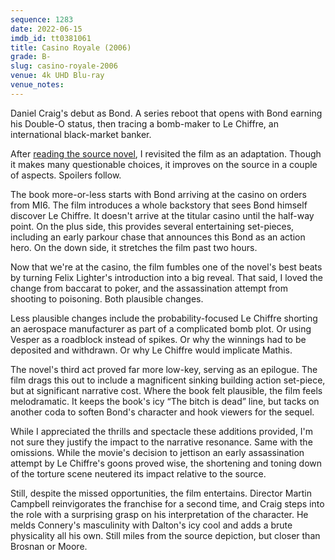 ```yaml
---
sequence: 1283
date: 2022-06-15
imdb_id: tt0381061
title: Casino Royale (2006)
grade: B-
slug: casino-royale-2006
venue: 4k UHD Blu-ray
venue_notes:
---
```


Daniel Craig's debut as Bond. A series reboot that opens with Bond earning his Double-O status, then tracing a bomb-maker to Le Chiffre, an international black-market banker.

<!-- end -->

After <a href="https://www.franksbooklog.com/reviews/casino-royale-by-ian-fleming/">reading the source novel</a>, I revisited the film as an adaptation. Though it makes many questionable choices, it improves on the source in a couple of aspects. Spoilers follow.

The book more-or-less starts with Bond arriving at the casino on orders from MI6. The film introduces a whole backstory that sees Bond himself discover Le Chiffre. It doesn't arrive at the titular casino until the half-way point. On the plus side, this provides several entertaining set-pieces, including an early parkour chase that announces this Bond as an action hero. On the down side, it stretches the film past two hours.

Now that we're at the casino, the film fumbles one of the novel's best beats by turning Felix Lighter's introduction into a big reveal. That said, I loved the change from baccarat to poker, and the assassination attempt from shooting to poisoning. Both plausible changes.

Less plausible changes include the probability-focused Le Chiffre shorting an aerospace manufacturer as part of a complicated bomb plot. Or using Vesper as a roadblock instead of spikes. Or why the winnings had to be deposited and withdrawn. Or why Le Chiffre would implicate Mathis.

The novel's third act proved far more low-key, serving as an epilogue. The film drags this out to include a magnificent sinking building action set-piece, but at significant narrative cost. Where the book felt plausible, the film feels melodramatic. It keeps the book's icy “The bitch is dead” line, but tacks on another coda to soften Bond's character and hook viewers for the sequel.

While I appreciated the thrills and spectacle these additions provided, I'm not sure they justify the impact to the narrative resonance. Same with the omissions. While the movie's decision to jettison an early assassination attempt by Le Chiffre's goons proved wise, the shortening and toning down of the torture scene neutered its impact relative to the source.

Still, despite the missed opportunities, the film entertains. Director Martin Campbell reinvigorates the franchise for a second time, and Craig steps into the role with a surprising grasp on his interpretation of the character. He melds Connery's masculinity with Dalton's icy cool and adds a brute physicality all his own. Still miles from the source depiction, but closer than Brosnan or Moore.
